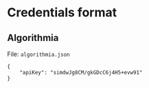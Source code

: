 # Credentials format

## Algorithmia

File: `algorithmia.json`

```
{
    "apiKey": "simdwJg8CM/gkGDcC6j4H5+evw91"
}
```